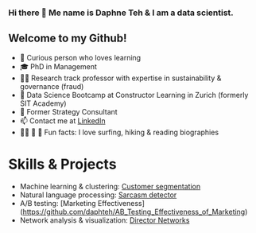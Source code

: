 ### Hi there 👋 Me name is Daphne Teh & I am a data scientist. 

Welcome to my Github! 
---

- :monocle_face: Curious person who loves learning
- :mortar_board: PhD in Management
- :woman_teacher: Research track professor with expertise in sustainability & governance (fraud)
- 🌱 Data Science Bootcamp at Constructor Learning in Zurich (formerly SIT Academy)
- :briefcase: Former Strategy Consultant
- :mailbox: Contact me at [LinkedIn](https://www.linkedin.com/in/daphne-teh-31274310/)
- :surfing_woman: :hiking_boot: :book: Fun facts: I love surfing, hiking & reading biographies 


# Skills & Projects

- Machine learning & clustering: [Customer segmentation](https://github.com/daphteh/Customer_Segmentation_CreditCard_Company)
- Natural language processing: [Sarcasm detector](https://github.com/daphteh/Sarcasm_Detector)
- A/B testing: [Marketing Effectiveness] (https://github.com/daphteh/AB_Testing_Effectiveness_of_Marketing)
- Network analysis & visualization: [Director Networks](https://github.com/daphteh/Fortune_500_Director_Board_Network)
